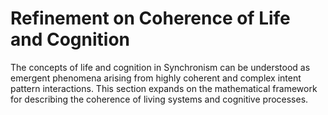 # Refinement on Coherence of Life and Cognition

The concepts of life and cognition in Synchronism can be understood as
emergent phenomena arising from highly coherent and complex intent
pattern interactions. This section expands on the mathematical framework
for describing the coherence of living systems and cognitive processes.